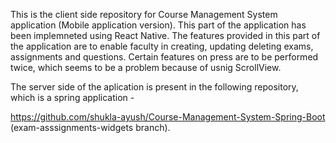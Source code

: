 This is the client side repository for Course Management System application (Mobile application version). This part of the application has been implemneted using React Native. The features provided in this part of the application are to enable faculty in creating, updating deleting exams, assignments and questions. Certain features on press are to be performed twice, which seems to be a problem because of usnig ScrollView.

The server side of the aplication is present in the following repository, which is a spring application - 

https://github.com/shukla-ayush/Course-Management-System-Spring-Boot  (exam-asssignments-widgets branch).
